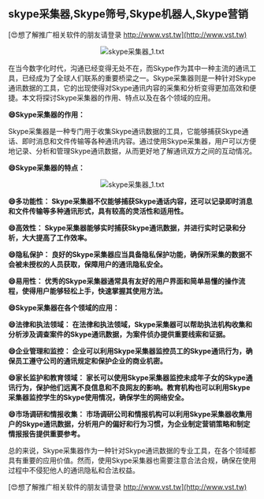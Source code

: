 ## **skype采集器,Skype筛号,Skype机器人,Skype营销**

[😍想了解推广相关软件的朋友请登录 http://www.vst.tw](http://www.vst.tw)

 <center><img src="https://vst.tw/MP4/tuiguang/png/8.png" alt="skype采集器_1.txt"></center>

在当今数字化时代，沟通已经变得无处不在，而Skype作为其中一种主流的通讯工具，已经成为了全球人们联系的重要桥梁之一。Skype采集器则是一种针对Skype通讯数据的工具，它的出现使得对Skype通讯内容的采集和分析变得更加高效和便捷。本文将探讨Skype采集器的作用、特点以及在各个领域的应用。

**😄Skype采集器的作用：**

Skype采集器是一种专门用于收集Skype通讯数据的工具，它能够捕获Skype通话、即时消息和文件传输等各种通讯内容。通过使用Skype采集器，用户可以方便地记录、分析和管理Skype通讯数据，从而更好地了解通讯双方之间的互动情况。

**😄Skype采集器的特点：**

 <center><img src="https://vst.tw/MP4/tuiguang/png/1.png" alt="skype采集器_1.txt"></center>

**😄多功能性： Skype采集器不仅能够捕获Skype通话内容，还可以记录即时消息和文件传输等多种通讯形式，具有较高的灵活性和适用性。**

**😄高效性： Skype采集器能够实时捕获Skype通讯数据，并进行实时记录和分析，大大提高了工作效率。**

**😄隐私保护： 良好的Skype采集器应当具备隐私保护功能，确保所采集的数据不会被未授权的人员获取，保障用户的通讯隐私安全。**

**😄易用性： 优秀的Skype采集器通常具有友好的用户界面和简单易懂的操作流程，使得用户能够轻松上手，快速掌握其使用方法。**

**😄Skype采集器在各个领域的应用：**

**😄法律和执法领域： 在法律和执法领域，Skype采集器可以帮助执法机构收集和分析涉及调查案件的Skype通讯数据，为案件侦办提供重要线索和证据。**

**😄企业管理和监控： 企业可以利用Skype采集器监控员工的Skype通讯行为，确保员工遵守公司的通讯规定和保护企业的商业机密。**

**😄家长监护和教育领域： 家长可以使用Skype采集器监控未成年子女的Skype通讯行为，保护他们远离不良信息和不良网友的影响。教育机构也可以利用Skype采集器监控学生的Skype使用情况，确保学生的网络安全。**

**😄市场调研和情报收集： 市场调研公司和情报机构可以利用Skype采集器收集用户的Skype通讯数据，分析用户的偏好和行为习惯，为企业制定营销策略和制定情报报告提供重要参考。**

总的来说，Skype采集器作为一种针对Skype通讯数据的专业工具，在各个领域都具有重要的应用价值。然而，使用Skype采集器也需要注意合法合规，确保在使用过程中不侵犯他人的通讯隐私和合法权益。

[😍想了解推广相关软件的朋友请登录 http://www.vst.tw](http://www.vst.tw)



